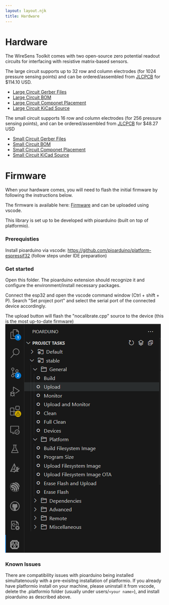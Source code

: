 ```yaml
---
layout: layout.njk
title: Hardware
---
```


# Hardware

The WireSens Toolkit comes with two open-source zero potential readout circuits for interfacing with resistive matrix-based sensors.

The large circuit supports up to 32 row and column electrodes (for 1024 pressure sensing points) and can be ordered/assembled from [JLCPCB](https://jlcpcb.com/) for $114.10 USD.

- [Large Circuit Gerber Files](./assets/gerbers_32.zip)
- [Large Circuit BOM](./assets/bom_32.csv)
- [Large Circuit Componet Placement](./assets/positions_32.csv)
- [Large Circuit KiCad Source](./assets/source_32.zip)

The small circuit supports 16 row and column electrodes (for 256 pressure sensing points), and can be ordered/assembled from [JLCPCB](https://jlcpcb.com/) for $48.27 USD

- [Small Circuit Gerber Files](./assets/gebers_16.zip)
- [Small Circuit BOM](./assets/bom_16.csv)
- [Small Circuit Componet Placement](./assets/positions_16.csv)
- [Small Circuit KiCad Source](./assets/source_16.zip)

# Firmware

When your hardware comes, you will need to flash the initial firmware by following the instructions below. 

The firmware is available here: [Firmware](./assets/WiSensToolkit.zip) and can be uploaded using vscode. 

This library is set up to be developed with pioarduino (built on top of platformio).

### Prerequisties

Install pioarduino via vscode: https://github.com/pioarduino/platform-espressif32 (follow steps under IDE preparation)

### Get started

Open this folder. The pioarduino extension should recognize it and configure the environment/install necessary packages.

Connect the esp32 and open the vscode command window (Ctrl + shift + P). Search "Set project port" and select the serial port of the connected device accordingly.

The upload button will flash the "nocalibrate.cpp" source to the device (this is the most up-to-date firmware)
![upload](./assets/upload.png)

### Known Issues

There are compatibility issues with pioarduino being installed simultatenously with a pre-exisitng installation of platformio. If you already have platformio install on your machine, please uninstall it from vscode, delete the .platformio folder (usually under users/`<your name>`), and install pioarduino as described above.





